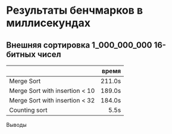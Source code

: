 # Результаты бенчмарков в миллисекундах

## Внешняя сортировка 1_000_000_000 16-битных чисел

||время|
|---|---:|
|Merge Sort|211.0s|
|Merge Sort with insertion < 10|189.0s|
|Merge Sort with insertion < 32|184.0s|
|Counting sort|5.5s|

Выводы
